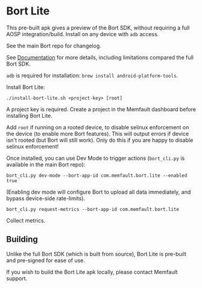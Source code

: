 # Bort Lite

This pre-built apk gives a preview of the Bort SDK, without requiring a full
AOSP integration/build. Install on any device with `adb` access.

See the main Bort repo for changelog.

See [Documentation](https://todo) for more details, including limitations
compared the full Bort SDK.

`adb` is required for installation: `brew install android-platform-tools`.

Install Bort Lite:

```
./install-bort-lite.sh <project-key> [root]
```

A project key is required. Create a project in the Memfault dashboard before
installing Bort Lite.

Add `root` if running on a rooted device, to disable selinux enforcement on the
device (to enable more Bort features). This will output errors if device isn't
rooted (but Bort will still work). Only do this if you are happy to disable
selinux enforcement!

Once installed, you can use Dev Mode to trigger actions (`bort_cli.py` is
available in the main Bort repo):

```
bort_cli.py dev-mode --bort-app-id com.memfault.bort.lite --enabled true
```

(Enabling dev mode will configure Bort to upload all data immediately, and
bypass device-side rate-limits).

```
bort_cli.py request-metrics --bort-app-id com.memfault.bort.lite
```

Collect metrics.

## Building

Unlike the full Bort SDK (which is built from source), Bort Lite is pre-built
and pre-signed for ease of use.

If you wish to build the Bort Lite apk locally, please contact Memfault support.
